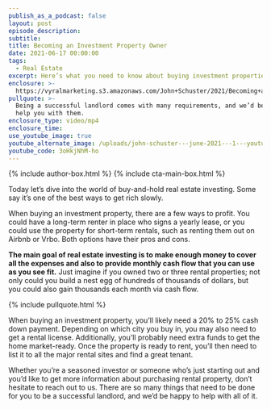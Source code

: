 ```yaml
---
publish_as_a_podcast: false
layout: post
episode_description:
subtitle:
title: Becoming an Investment Property Owner
date: 2021-06-17 00:00:00
tags:
  - Real Estate
excerpt: Here’s what you need to know about buying investment properties.
enclosure: >-
  https://vyralmarketing.s3.amazonaws.com/John+Schuster/2021/Becoming+an+Investment+Property+Owner.mp4
pullquote: >-
  Being a successful landlord comes with many requirements, and we’d be happy to
  help you with them.
enclosure_type: video/mp4
enclosure_time:
use_youtube_image: true
youtube_alternate_image: /uploads/john-schuster---june-2021---1---youtube-edit.jpeg
youtube_code: 3oHkjNhM-ho
---
```


{% include author-box.html %}
{% include cta-main-box.html %}

Today let’s dive into the world of buy-and-hold real estate investing. Some say it’s one of the best ways to get rich slowly.

When buying an investment property, there are a few ways to profit. You could have a long-term renter in place who signs a yearly lease, or you could use the property for short-term rentals, such as renting them out on Airbnb or Vrbo. Both options have their pros and cons.

**The main goal of real estate investing is to make enough money to cover all the expenses and also to provide monthly cash flow that you can use as you see fit.** Just imagine if you owned two or three rental properties; not only could you build a nest egg of hundreds of thousands of dollars, but you could also gain thousands each month via cash flow.

{% include pullquote.html %}

When buying an investment property, you’ll likely need a 20% to 25% cash down payment. Depending on which city you buy in, you may also need to get a rental license. Additionally, you’ll probably need extra funds to get the home market-ready. Once the property is ready to rent, you’ll then need to list it to all the major rental sites and find a great tenant.&nbsp;

Whether you’re a seasoned investor or someone who’s just starting out and you’d like to get more information about purchasing rental property, don’t hesitate to reach out to us. There are so many things that need to be done for you to be a successful landlord, and we’d be happy to help with all of it.<br>&nbsp;
